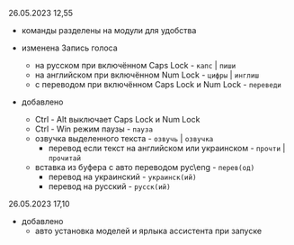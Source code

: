 26.05.2023 12,55
* команды разделены на модули для удобства  

* изменена Запись голоса   
  * на русском при включённом Caps Lock - `капс` | `пиши`  
  * на английском при включённом Num Lock - `цифры` | `инглиш`  
  * с переводом при включённом Caps Lock и Num Lock - `переведи`  

* добавлено  
  * Ctrl - Alt выключает Caps Lock и Num Lock  
  * Ctrl - Win режим паузы - `пауза`  
  * озвучка выделенного текста - `озвучь` | `озвучка`  
    * перевод если текст на английском или украинском - `прочти` | `прочитай`  
  * вставка из буфера с авто переводом рус\eng - `перев(од)`  
    * перевод на украинский - `украинск(ий)`  
    * перевод на русский - `русск(ий)`  

26.05.2023 17,10
* добавлено  
  * авто установка моделей и ярлыка ассистента при запуске